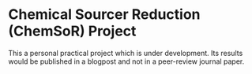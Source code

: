 # Chemical Sourcer Reduction (ChemSoR) Project

This a personal practical project which is under development. Its results would be published in a blogpost and not in a peer-review journal paper.
